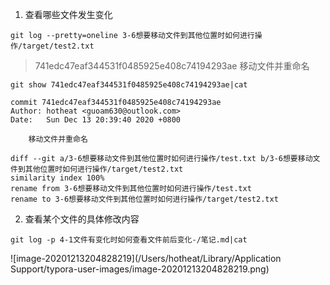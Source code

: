 1. 查看哪些文件发生变化

```shell
git log --pretty=oneline 3-6想要移动文件到其他位置时如何进行操作/target/test2.txt
```

> 741edc47eaf344531f0485925e408c74194293ae 移动文件并重命名

```shell
git show 741edc47eaf344531f0485925e408c74194293ae|cat
```

```
commit 741edc47eaf344531f0485925e408c74194293ae
Author: hotheat <guoam630@outlook.com>
Date:   Sun Dec 13 20:39:40 2020 +0800

    移动文件并重命名

diff --git a/3-6想要移动文件到其他位置时如何进行操作/test.txt b/3-6想要移动文件到其他位置时如何进行操作/target/test2.txt
similarity index 100%
rename from 3-6想要移动文件到其他位置时如何进行操作/test.txt
rename to 3-6想要移动文件到其他位置时如何进行操作/target/test2.txt
```

2. 查看某个文件的具体修改内容

```shell
git log -p 4-1文件有变化时如何查看文件前后变化-/笔记.md|cat
```

![image-20201213204828219](/Users/hotheat/Library/Application Support/typora-user-images/image-20201213204828219.png)

